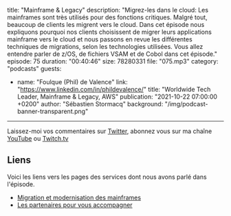 title: "Mainframe & Legacy"
description: "Migrez-les dans le cloud: Les mainframes sont très utilisés pour des fonctions critiques. Malgré tout, beaucoup de clients les migrent vers le cloud.  Dans cet épisode nous expliquons pourquoi nos clients choisissent de migrer leurs applications mainframe vers le cloud et nous passons en revue les différentes techniques de migrations, selon les technologies utilisées. Vous allez entendre parler de z/OS, de fichiers VSAM et de Cobol dans cet épisode."
episode: 75
duration: "00:40:46"
size: 78280331
file: "075.mp3"
category: "podcasts"
guests:
  - name: "Foulque (Phil) de Valence"
    link: "https://www.linkedin.com/in/phildevalence/"
    title: "Worldwide Tech Leader, Mainframe & Legacy, AWS"
publication: "2021-10-22 07:00:00 +0200"
author: "Sébastien Stormacq"
background: "/img/podcast-banner-transparent.png"
---

Laissez-moi vos commentaires sur [Twitter](https://twitter.com/sebsto), abonnez vous sur ma chaîne [YouTube](https://www.youtube.com/sebsto) ou [Twitch.tv](https://www.twitch.tv/sebAWS)

## Liens

Voici les liens vers les pages des services dont nous avons parlé dans l'épisode.

- [Migration et modernisation des mainframes](https://aws.amazon.com/mainframe/)
- [Les partenaires pour vous accompagner](https://aws.amazon.com/migration/partner-solutions/?blog-posts-cards.sort-by=item.additionalFields.modifiedDate&blog-posts-cards.sort-order=desc&partner-solutions-cards.sort-by=item.additionalFields.partnerNameLower&partner-solutions-cards.sort-order=asc&awsf.partner-solutions-filter-partner-type-finserv=*all&awsf.partner-solutions-filter-partner-usecase-finserv=*all&awsf.partner-solutions-filter-partner-location-finserv=*all&partner-case-studies-cards.sort-by=item.additionalFields.sortDate&partner-case-studies-cards.sort-order=desc) 
